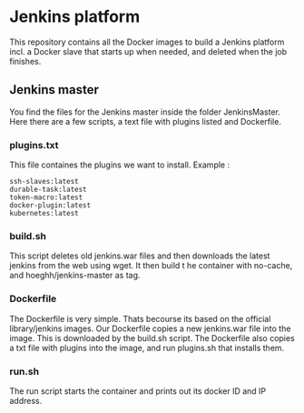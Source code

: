 # Jenkins platform

This repository contains all the Docker images to build a Jenkins platform incl. a Docker slave that starts up when needed, and deleted when the job finishes.

## Jenkins master
You find the files for the Jenkins master inside the folder JenkinsMaster. Here there are a few scripts, a text file with plugins listed and Dockerfile.

### plugins.txt
This file containes the plugins we want to install.
Example :
```
ssh-slaves:latest
durable-task:latest
token-macro:latest
docker-plugin:latest
kubernetes:latest
```
### build.sh
This script deletes old jenkins.war files and then downloads the latest jenkins from the web using wget. It then build t
he container with no-cache, and hoeghh/jenkins-master as tag.

### Dockerfile
The Dockerfile is very simple. Thats becourse its based on the official library/jenkins images. Our Dockerfile copies a new jenkins.war file into the image. This is downloaded by the build.sh script. The Dockerfile also copies a txt file with plugins into the image, and run plugins.sh that installs them.

### run.sh
The run script starts the container and prints out its docker ID and IP address.

